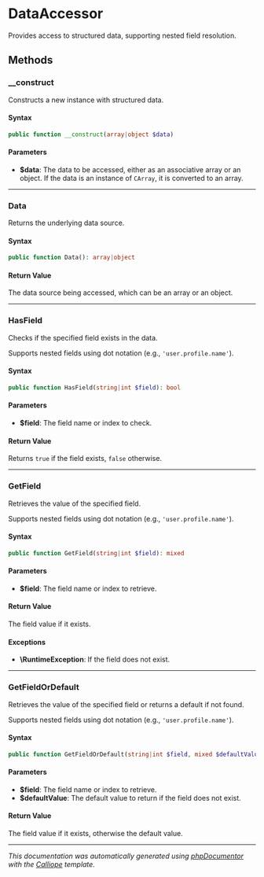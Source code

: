 # DataAccessor

Provides access to structured data, supporting nested field resolution.

## Methods

### __construct

Constructs a new instance with structured data.

#### Syntax

```php
public function __construct(array|object $data)
```

#### Parameters

- **$data**: The data to be accessed, either as an associative array or an object. If the data is an instance of `CArray`, it is converted to an array.

---

### Data

Returns the underlying data source.

#### Syntax

```php
public function Data(): array|object
```

#### Return Value

The data source being accessed, which can be an array or an object.

---

### HasField

Checks if the specified field exists in the data.

Supports nested fields using dot notation (e.g., `'user.profile.name'`).

#### Syntax

```php
public function HasField(string|int $field): bool
```

#### Parameters

- **$field**: The field name or index to check.

#### Return Value

Returns `true` if the field exists, `false` otherwise.

---

### GetField

Retrieves the value of the specified field.

Supports nested fields using dot notation (e.g., `'user.profile.name'`).

#### Syntax

```php
public function GetField(string|int $field): mixed
```

#### Parameters

- **$field**: The field name or index to retrieve.

#### Return Value

The field value if it exists.

#### Exceptions

- **\RuntimeException**: If the field does not exist.

---

### GetFieldOrDefault

Retrieves the value of the specified field or returns a default if not
found.

Supports nested fields using dot notation (e.g., `'user.profile.name'`).

#### Syntax

```php
public function GetFieldOrDefault(string|int $field, mixed $defaultValue = null): mixed
```

#### Parameters

- **$field**: The field name or index to retrieve.
- **$defaultValue**: The default value to return if the field does not exist.

#### Return Value

The field value if it exists, otherwise the default value.

---

*This documentation was automatically generated using [phpDocumentor](http://www.phpdoc.org/) with the [Calliope](https://github.com/DaphneWebFramework/Calliope) template.*

